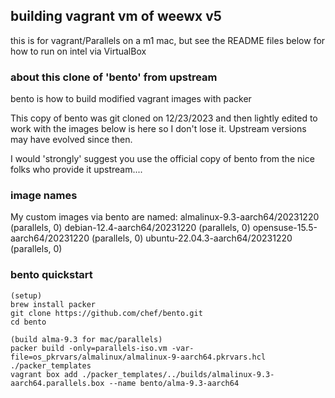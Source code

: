 
## building vagrant vm of weewx v5

this is for vagrant/Parallels on a m1 mac, but see the
README files below for how to run on intel via VirtualBox

### about this clone of 'bento' from upstream
bento is how to build modified vagrant images with packer

This copy of bento was git cloned on 12/23/2023 and then lightly
edited to work with the images below is here so I don't lose it.
Upstream versions may have evolved since then.

I would 'strongly' suggest you use the official copy of bento
from the nice folks who provide it upstream....

### image names

My custom images via bento are named:
   almalinux-9.3-aarch64/20231220  (parallels, 0)
   debian-12.4-aarch64/20231220    (parallels, 0)
   opensuse-15.5-aarch64/20231220  (parallels, 0)
   ubuntu-22.04.3-aarch64/20231220 (parallels, 0)

### bento quickstart

```
(setup)
brew install packer
git clone https://github.com/chef/bento.git
cd bento

(build alma-9.3 for mac/parallels)
packer build -only=parallels-iso.vm -var-file=os_pkrvars/almalinux/almalinux-9-aarch64.pkrvars.hcl ./packer_templates
vagrant box add ./packer_templates/../builds/almalinux-9.3-aarch64.parallels.box --name bento/alma-9.3-aarch64
```

